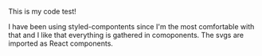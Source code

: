 This is my code test!

I have been using styled-compontents since I'm the most comfortable with that and I like that everything is gathered in comoponents.
The svgs are imported as React components. 